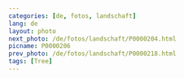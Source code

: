 ```yaml
---
categories: [de, fotos, landschaft]
lang: de
layout: photo
next_photo: /de/fotos/landschaft/P0000204.html
picname: P0000206
prev_photo: /de/fotos/landschaft/P0000218.html
tags: [Tree]
---
```

